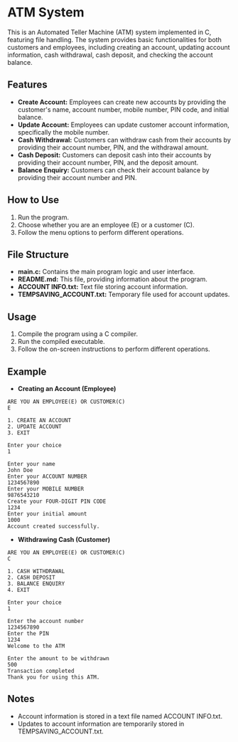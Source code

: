 # ATM System

This is an Automated Teller Machine (ATM) system implemented in C, featuring file handling. The system provides basic functionalities for both customers and employees, including creating an account, updating account information, cash withdrawal, cash deposit, and checking the account balance.

## Features

- **Create Account:** Employees can create new accounts by providing the customer's name, account number, mobile number, PIN code, and initial balance.
- **Update Account:** Employees can update customer account information, specifically the mobile number.
- **Cash Withdrawal:** Customers can withdraw cash from their accounts by providing their account number, PIN, and the withdrawal amount.
- **Cash Deposit:** Customers can deposit cash into their accounts by providing their account number, PIN, and the deposit amount.
- **Balance Enquiry:** Customers can check their account balance by providing their account number and PIN.

## How to Use

1. Run the program.
2. Choose whether you are an employee (E) or a customer (C).
3. Follow the menu options to perform different operations.

## File Structure

- **main.c:** Contains the main program logic and user interface.
- **README.md:** This file, providing information about the program.
- **ACCOUNT INFO.txt:** Text file storing account information.
- **TEMPSAVING_ACCOUNT.txt:** Temporary file used for account updates.

## Usage

1. Compile the program using a C compiler.
2. Run the compiled executable.
3. Follow the on-screen instructions to perform different operations.

## Example

- **Creating an Account (Employee)**

```plaintext
ARE YOU AN EMPLOYEE(E) OR CUSTOMER(C)
E

1. CREATE AN ACCOUNT
2. UPDATE ACCOUNT
3. EXIT

Enter your choice
1

Enter your name
John Doe
Enter your ACCOUNT NUMBER
1234567890
Enter your MOBILE NUMBER
9876543210
Create your FOUR-DIGIT PIN CODE
1234
Enter your initial amount
1000
Account created successfully.
```
- **Withdrawing Cash (Customer)**

```plaintext
ARE YOU AN EMPLOYEE(E) OR CUSTOMER(C)
C

1. CASH WITHDRAWAL
2. CASH DEPOSIT
3. BALANCE ENQUIRY
4. EXIT

Enter your choice
1

Enter the account number
1234567890
Enter the PIN
1234
Welcome to the ATM

Enter the amount to be withdrawn
500
Transaction completed
Thank you for using this ATM.
```

## Notes

- Account information is stored in a text file named ACCOUNT INFO.txt.
- Updates to account information are temporarily stored in TEMPSAVING_ACCOUNT.txt.
